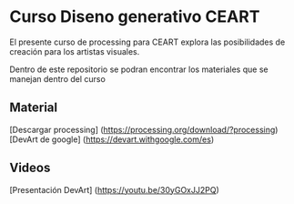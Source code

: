 # Curso Diseno generativo CEART
El presente curso de processing para CEART explora las posibilidades de creación para los artistas visuales.

Dentro de este repositorio se podran encontrar los materiales que se manejan dentro del curso

## Material
[Descargar processing] (https://processing.org/download/?processing)
[DevArt de google] (https://devart.withgoogle.com/es)

## Videos
[Presentación DevArt] (https://youtu.be/30yGOxJJ2PQ)
